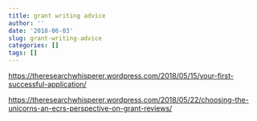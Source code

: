 ```yaml
---
title: grant writing advice
author: ''
date: '2018-06-03'
slug: grant-writing-advice
categories: []
tags: []
---
```


https://theresearchwhisperer.wordpress.com/2018/05/15/your-first-successful-application/


https://theresearchwhisperer.wordpress.com/2018/05/22/choosing-the-unicorns-an-ecrs-perspective-on-grant-reviews/



